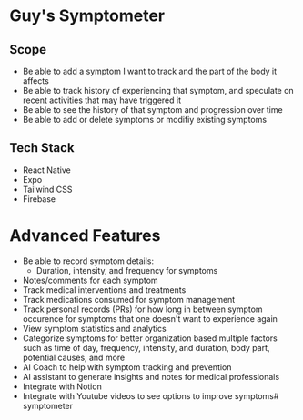 # Guy's Symptometer

## Scope

- Be able to add a symptom I want to track and the part of the body it affects
- Be able to track history of experiencing that symptom, and speculate on recent activities that may have triggered it
- Be able to see the history of that symptom and progression over time
- Be able to add or delete symptoms or modifiy existing symptoms

## Tech Stack

- React Native
- Expo
- Tailwind CSS
- Firebase

# Advanced Features

- Be able to record symptom details:
  - Duration, intensity, and frequency for symptoms
- Notes/comments for each symptom
- Track medical interventions and treatments
- Track medications consumed for symptom management
- Track personal records (PRs) for how long in between symptom occurence for symptoms that one doesn't want to experience again
- View symptom statistics and analytics
- Categorize symptoms for better organization based multiple factors such as time of day, frequency, intensity, and duration, body part, potential causes, and more
- AI Coach to help with symptom tracking and prevention
- AI assistant to generate insights and notes for medical professionals
- Integrate with Notion
- Integrate with Youtube videos to see options to improve symptoms# symptometer
